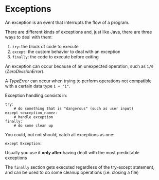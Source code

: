 # Exceptions
An exception is an event that interrupts the flow of a program.

There are different kinds of exceptions and, just like Java, there are three ways to deal with them:
1. ```try```: the block of code to execute
2. ```except```: the custom behavior to deal with an exception
3. ```finally```: the code to execute before exiting

An exception can occur because of an unexpected operation, such as ```1/0``` (*ZeroDivisionError*).

A *TypeError* can occur when trying to perform operations not compatible with a certain data type ```1 + "1"```.

Exception handling consists in:
```
try:
    # do something that is "dangerous" (such as user input)
except <exception_name>:
    # handle exception
finally:
    # do some clean up
```

You could, but not should, catch all exceptions as one:

```except Exception:```

Usually you use it **only after** having dealt with the most predictable exceptions

The ```finally``` section gets executed regardless of the try-except statement, 
and can be used to do some cleanup operations (i.e. closing a file)